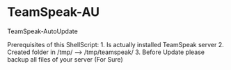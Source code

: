 # TeamSpeak-AU
TeamSpeak-AutoUpdate

Prerequisites of this ShellScript:
	1. Is actually installed TeamSpeak server
	2. Created folder in /tmp/ --> /tmp/teamspeak/
	3. Before Update please backup all files of your server (For Sure)
